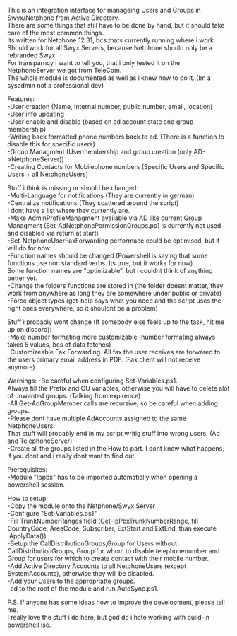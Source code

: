 This is an integration interface for manageing Users and Groups in Swyx/Netphone from Active Directory.<br/>
There are some things that still have to be done by hand, but it should take care of the most common things.<br/>
Its written for Netphone 12.31, bcs thats currently running where i work.<br/>
Should work for all Swyx Servers, because Netphone should only be a rebranded Swyx.<br/>
For transparncy i want to tell you, that i only tested it on the NetphoneServer we got from TeleCom.<br/>
The whole module is documented as well as i knew how to do it. (Im a sysadmin not a professional dev)<br/>

Features:<br/>
-User creation (Name, Internal number, public number, email, location)<br/>
-User info updating<br/>
-User enable and disable (based on ad account state and group membership)<br/>
-Writing back formatted phone numbers back to ad. (There is a function to disable this for specific users)<br/>
-Group Managment (Usermembership and group creation (only AD->NetphoneServer))<br/>
-Creating Contacts for Mobilephone numbers (Specific Users and Specific Users + all NetphoneUsers)<br/>

Stuff i think is missing or should be changed:<br/>
-Multi-Language for notifications (They are currently in german)<br/>
-Centralize notifications (They scattered around the script)<br/>
I dont have a list where they currently are.<br/>
-Make AdminProfileManagment available via AD like current Group Managment (Set-AdNetphonePermissionGroups.ps1 is currently not used and disabled via return at start)<br/>
-Set-NetphoneUserFaxForwarding performace could be optimised, but it will do for now<br/>
-Function names should be changed (Powershell is saying that some functions use non standard verbs. Its true, but it works for now)<br/>
Some function names are "optimizable", but i couldnt think of anything better yet.<br/>
-Change the folders functions are stored in (the folder doesnt matter, they work from anywhere as long they are somewhere under public or private)<br/>
-Force object types (get-help says what you need and the script uses the right ones everywhere, so it shouldnt be a problem)<br/>

Stuff i probably wont change (If somebody else feels up to the task, hit me up on discord):<br/>
-Make number formating more customizable (number formating always takes 5 values, bcs of data fetches)<br/>
-Customizeable Fax Forwarding. All fax the user receives are forwared to the users primary email address in PDF. (Fax client will not receive anymore)<br/>

Warnings:
-Be careful when configuring Set-Variables.ps1.<br/>
Always fill the Prefix and OU variables, otherwise you will have to delete alot of unwanted groups. (Talking from expirence)<br/>
-All Get-AdGroupMember calls are recursive, so be careful when adding groups.<br/>
-Please dont have multiple AdAccounts assigned to the same NetphoneUsers.<br/>
That stuff will probably end in my script writig stuff into wrong users. (Ad and TelephoneServer)<br/>
-Create all the groups listed in the How to part. I dont know what happens, if you dont and i really dont want to find out.<br/>

Prerequisites:<br/>
-Module "Ippbx" has to be imported automaticlly when opening a powershell session.<br/>

How to setup:<br/>
-Copy the module onto the Netphone/Swyx Server<br/>
-Configure "Set-Variables.ps1"<br/>
-Fill TrunkNumberRanges field (Get-IpPbxTrunkNumberRange, fill CountryCode, AreaCode, Subscriber, ExtStart and ExtEnd, than execute .ApplyData())<br/>
-Setup the CallDistributionGroups,Group for Users without CallDistributionGroups, Group for whom to disable telephonenumber and Group for users for which to create contact with their mobile number.<br/>
-Add Active Directory Accounts to all NetphoneUsers (except SystemAccounts), otherwise they will be disabled.<br/>
-Add your Users to the appropriatte groups.<br/>
-cd to the root of the module and run AutoSync.ps1.<br/>

P.S.
If anyone has some ideas how to improve the development, please tell me.<br/>
I really love the stuff i do here, but god do i hate working with build-in powershell ise.<br/>
